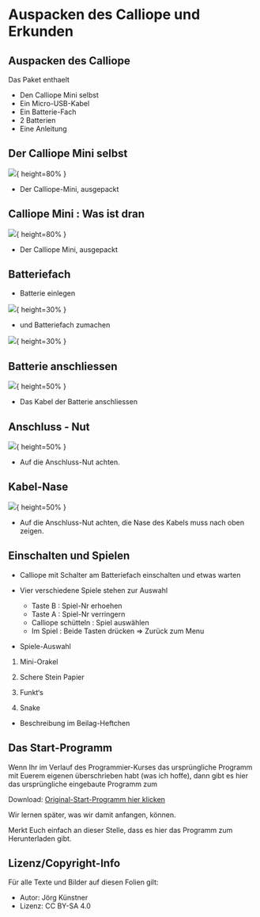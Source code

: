 # Auspacken des Calliope und Erkunden

## Auspacken des Calliope

Das Paket enthaelt

* Den Calliope Mini selbst
* Ein Micro-USB-Kabel
* Ein Batterie-Fach
* 2 Batterien
* Eine Anleitung


## Der Calliope Mini selbst

![](pics/Calliope_Ausgepackt.png){ height=80% }

* Der Calliope-Mini, ausgepackt


## Calliope Mini : Was ist dran

![](pics/Calliope_Ausgepackt_MitBeschriftung.png){ height=80% }

* Der Calliope Mini, ausgepackt


## Batteriefach 

* Batterie einlegen 

![](pics/BatterieFach.png){ height=30% }

* und Batteriefach zumachen


![](pics/BatterieFachSchalter.png){ height=30% }


## Batterie anschliessen

![](pics/KabelAnschliessen.png){ height=50% }

* Das Kabel der Batterie anschliessen

## Anschluss - Nut


![](pics/AnschlussNut.png){ height=50% }

* Auf die Anschluss-Nut achten.


## Kabel-Nase 


![](pics/AnschlussNutMitKabelNase.png){ height=50% }

* Auf die Anschluss-Nut achten, die Nase des Kabels muss nach oben zeigen.

## Einschalten und Spielen

* Calliope mit Schalter am Batteriefach einschalten und etwas warten
* Vier verschiedene Spiele stehen zur Auswahl

    * Taste B : Spiel-Nr erhoehen
    * Taste A : Spiel-Nr verringern 
    * Calliope schütteln : Spiel auswählen
    * Im Spiel : Beide Tasten drücken => Zurück zum Menu

* Spiele-Auswahl

1. Mini-Orakel

2. Schere Stein Papier
3. Funkt‘s
4. Snake

* Beschreibung im Beilag-Heftchen

## Das Start-Programm 

Wenn Ihr im Verlauf des Programmier-Kurses das ursprüngliche Programm mit Euerem eigenen überschrieben habt (was ich hoffe), dann gibt es hier das ursprüngliche eingebaute Programm zum 

Download: [Original-Start-Programm hier klicken](code/calliope-demo-combined.hex)

Wir lernen später, was wir damit anfangen, können.

Merkt Euch einfach an dieser Stelle, dass es hier das Programm zum Herunterladen gibt.

## Lizenz/Copyright-Info
Für alle Texte und Bilder auf diesen Folien gilt:

* Autor: Jörg Künstner
* Lizenz: CC BY-SA 4.0

